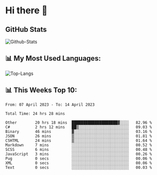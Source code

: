 # Hi there 👋

## GitHub Stats
![Github-Stats](https://github-readme-stats-sigma-five.vercel.app/api?username=ltorson&show_icons=true&theme=radical&count_private=true)

## 📊 My Most Used Languages:
![Top-Langs](https://github-readme-stats-sigma-five.vercel.app/api/top-langs/?username=LTorson&layout=compact&langs_count=10)

## 📊 This Weeks Top 10:
<!--START_SECTION:waka-->

```text
From: 07 April 2023 - To: 14 April 2023

Total Time: 24 hrs 28 mins

Other        20 hrs 18 mins  ████████████████████▓░░░░   82.96 %
C#           2 hrs 12 mins   ██▒░░░░░░░░░░░░░░░░░░░░░░   09.03 %
Binary       46 mins         ▓░░░░░░░░░░░░░░░░░░░░░░░░   03.16 %
JSON         26 mins         ▒░░░░░░░░░░░░░░░░░░░░░░░░   01.81 %
CSHTML       24 mins         ▒░░░░░░░░░░░░░░░░░░░░░░░░   01.64 %
Markdown     7 mins          ░░░░░░░░░░░░░░░░░░░░░░░░░   00.52 %
SCSS         6 mins          ░░░░░░░░░░░░░░░░░░░░░░░░░   00.48 %
JavaScript   3 mins          ░░░░░░░░░░░░░░░░░░░░░░░░░   00.26 %
Pug          0 secs          ░░░░░░░░░░░░░░░░░░░░░░░░░   00.06 %
XML          0 secs          ░░░░░░░░░░░░░░░░░░░░░░░░░   00.06 %
Text         0 secs          ░░░░░░░░░░░░░░░░░░░░░░░░░   00.03 %
```

<!--END_SECTION:waka-->
